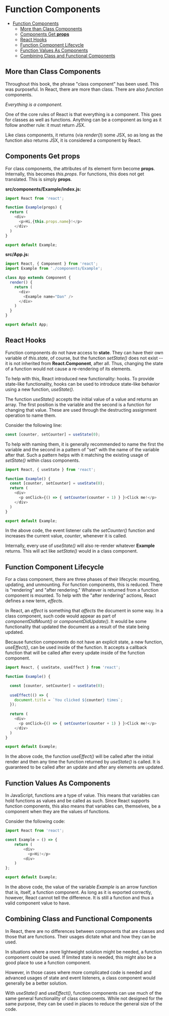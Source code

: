 # Function Components

- [Function Components](#function-components)
  - [More than Class Components](#more-than-class-components)
  - [Components Get **props**](#components-get-props)
  - [React Hooks](#react-hooks)
  - [Function Component Lifecycle](#function-component-lifecycle)
  - [Function Values As Components](#function-values-as-components)
  - [Combining Class and Functional Components](#combining-class-and-functional-components)

## More than Class Components

Throughout this book, the phrase "class component" has been used. This was purposeful. In React, there are more than class. There are also *function* components.

*Everything is a component.*

One of the core rules of React is that everything is a component. This goes for classes as well as functions. Anything can be a component as long as it follow another rule: it must return JSX.

Like class components, it returns (via *render()*) some JSX, so as long as the function also returns JSX, it is considered a component by React.

## Components Get **props**

For class components, the attributes of its element form become **props**. Internally, this becomes *this.props*. For functions, this does not get translated. This is simply **props**.

**src/components/Example/index.js:**

```javascript
import React from 'react';

function Example(props) {
  return (
    <div>
      <p>Hi,{this.props.name}!</p>
    </div>
  )
}

export default Example;
```

**src/App.js:**

```javascript
import React, { Component } from 'react';
import Example from './components/Example';

class App extends Component {
  render() {
    return (
      <div>
        <Example name="Dan" />
      </div>
    )
  }
}

export default App;
```

## React Hooks

Function components do not have access to **state**. They can have their own variable of *this.state*, of course, but the function *setState()* does not exist -- it is not inherited from **React.Component**, after all. Thus, changing the state of a function would not cause a re-rendering of its elements.

To help with this, React introduced new functionality: hooks. To provide state-like functionality, hooks can be used to introduce state-like behavior using a new function, *useState()*.

The function *useState()* accepts the initial value of a value and returns an array. The first position is the variable and the second is a function for changing that value. These are used through the destructing assignment operation to name them.

Consider the following line:

```javascript
const [counter, setCounter] = useState(0);
```

To help with naming them, it is generally recommended to name the first the variable and the second in a pattern of "set" with the name of the variable after that. Such a pattern helps with it matching the existing usage of *setState()* within class components.

```javascript
import React, { useState } from 'react';

function Example() {
  const [counter, setCounter] = useState(0);
  return (
    <div>
      <p onClick={() => { setCounter(counter + 1) } }>Click me!</p>
    </div>
  )
}

export default Example;
```

In the above code, the event listener calls the *setCounter()* function and increases the current value, *counter*, whenever it is called.

Internally, every use of *useState()* will also re-render whatever **Example** returns. This will act like *setState()* would in a class component.

## Function Component Lifecycle

For a class component, there are three phases of their lifecycle: mounting, updating, and unmounting. For function components, this is reduced. There is "rendering" and "after rendering." Whatever is returned from a function component is mounted. To help with the "after rendering" actions, React defines a new term, *effects*.

In React, an *effect* is something that *affects* the document in some way. In a class component, such code would appear as part of *componentDidMount()* or *componentDidUpdate()*. It would be some functionality that updated the document as a result of the state being updated.

Because function components do not have an explicit state, a new function, *useEffect()*, can be used inside of the function. It accepts a callback function that will be called after every update inside of the function component.

```javascript
import React, { useState, useEffect } from 'react';

function Example() {

  const [counter, setCounter] = useState(0);
  
  useEffect(() => {
    document.title = `You clicked ${counter} times`;
  });
  
  return (
    <div>
      <p onClick={() => { setCounter(counter + 1) } }>Click me!</p>
    </div>
  )
}

export default Example;
```

In the above code, the function *useEffect()* will be called after the initial render and then any time the function returned by *useState()* is called. It is guaranteed to be called after an update and after any elements are updated.

## Function Values As Components

In JavaScript, functions are a type of value. This means that variables can hold functions as values and be called as such. Since React supports function components, this also means that variables can, themselves, be a component when they are the values of functions.

Consider the following code:

```javascript
import React from 'react';

const Example = () => {
    return (
        <div>
          <p>Hi!</p>
        <div>
    )
};

export default Example;
```

In the above code, the value of the variable *Example* is an arrow function that is, itself, a function component. As long as it is exported correctly, however, React cannot tell the difference. It is still a function and thus a valid component value to have.

## Combining Class and Functional Components

In React, there are no differences between components that are classes and those that are functions. Their usages dictate what and how they can be used.

In situations where a more lightweight solution might be needed, a function component could be used. If limited state is needed, this might also be a good place to use a function component.

However, in those cases where more complicated code is needed and advanced usages of state and event listeners, a class component would generally be a better solution.

With *useState()* and *useEffect()*, function components can use much of the same general functionality of class components. While not designed for the same purpose, they can be used in places to reduce the general size of the code.
